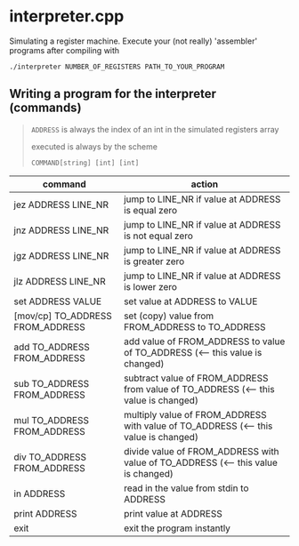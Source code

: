 # interpreter.cpp
Simulating a register machine. Execute your (not really) 'assembler' programs after compiling with


    ./interpreter NUMBER_OF_REGISTERS PATH_TO_YOUR_PROGRAM

## Writing a program for the interpreter (commands)

> `ADDRESS` is always the index of an int in the simulated registers array
> 
> executed is always by the scheme
> 
> `COMMAND[string] [int] [int]`

command | action
--- | ---
jez ADDRESS LINE_NR | jump to LINE_NR if value at ADDRESS is equal zero
jnz ADDRESS LINE_NR | jump to LINE_NR if value at ADDRESS is not equal zero
jgz ADDRESS LINE_NR | jump to LINE_NR if value at ADDRESS is greater zero
jlz ADDRESS LINE_NR | jump to LINE_NR if value at ADDRESS is lower zero
set ADDRESS VALUE | set value at ADDRESS to VALUE
[mov/cp] TO_ADDRESS FROM_ADDRESS | set (copy) value from FROM_ADDRESS to TO_ADDRESS
add TO_ADDRESS FROM_ADDRESS | add value of FROM_ADDRESS to value of TO_ADDRESS (<-- this value is changed)
sub TO_ADDRESS FROM_ADDRESS | subtract value of FROM_ADDRESS from value of TO_ADDRESS (<-- this value is changed) 
mul TO_ADDRESS FROM_ADDRESS | multiply value of FROM_ADDRESS with value of TO_ADDRESS (<-- this value is changed) 
div TO_ADDRESS FROM_ADDRESS | divide value of FROM_ADDRESS with value of TO_ADDRESS (<-- this value is changed) 
in ADDRESS | read in the value from stdin to ADDRESS
print ADDRESS | print value at ADDRESS
exit | exit the program instantly

